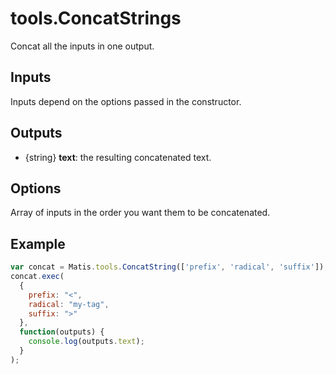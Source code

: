 # tools.ConcatStrings


Concat all the inputs in one output.

## Inputs
Inputs depend on the options passed in the constructor.

## Outputs
* {string} __text__: the resulting concatenated text.

## Options
Array of inputs in the order you want them to be concatenated.

## Example
```js
var concat = Matis.tools.ConcatString(['prefix', 'radical', 'suffix']);
concat.exec(
  {
    prefix: "<",
    radical: "my-tag",
    suffix: ">"
  },
  function(outputs) {
    console.log(outputs.text);
  }
);
```
